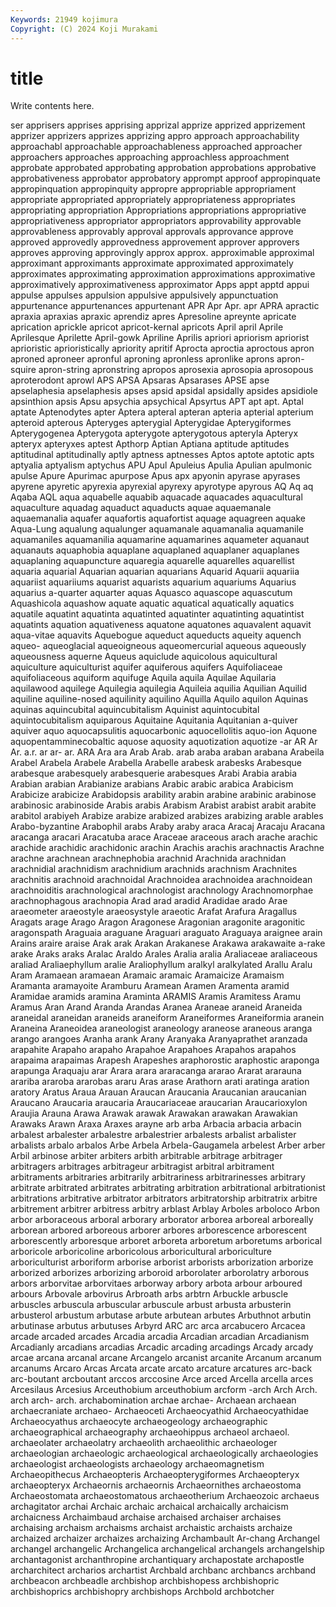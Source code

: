 ```yaml
---
Keywords: 21949 kojimura
Copyright: (C) 2024 Koji Murakami
---
```


# title

Write contents here.



ser apprisers apprises apprising
apprizal apprize apprized apprizement apprizer apprizers apprizes apprizing appro approach
approachability approachabl approachable approachableness approached approacher approachers approaches approaching approachless
approachment approbate approbated approbating approbation approbations approbative approbativeness approbator approbatory
apprompt approof appropinquate appropinquation appropinquity appropre appropriable appropriament appropriate appropriated
appropriately appropriateness appropriates appropriating appropriation Appropriations appropriations appropriative appropriativeness appropriator
appropriators approvability approvable approvableness approvably approval approvals approvance approve approved
approvedly approvedness approvement approver approvers approves approving approvingly approx approx.
approximable approximal approximant approximants approximate approximated approximately approximates approximating approximation
approximations approximative approximatively approximativeness approximator Apps appt apptd appui appulse
appulses appulsion appulsive appulsively appunctuation appurtenance appurtenances appurtenant APR Apr
Apr. apr APRA apractic apraxia apraxias apraxic aprendiz apres Apresoline
apreynte apricate aprication aprickle apricot apricot-kernal apricots April april Aprile
Aprilesque Aprilette April-gowk Apriline Aprilis apriori apriorism apriorist aprioristic aprioristically
apriority apritif Aprocta aproctia aproctous apron aproned aproneer apronful aproning
apronless apronlike aprons apron-squire apron-string apronstring apropos aprosexia aprosopia aprosopous
aproterodont aprowl APS APSA Apsaras Apsarases APSE apse apselaphesia apselaphesis
apses apsid apsidal apsidally apsides apsidiole apsinthion apsis Apsu apsychia
apsychical Apsyrtus APT apt apt. Aptal aptate Aptenodytes apter Aptera
apteral apteran apteria apterial apterium apteroid apterous Apteryges apterygial Apterygidae
Apterygiformes Apterygogenea Apterygota apterygote apterygotous apteryla Apteryx apteryx apteryxes aptest
Apthorp Aptian Aptiana aptitude aptitudes aptitudinal aptitudinally aptly aptness aptnesses
Aptos aptote aptotic apts aptyalia aptyalism aptychus APU Apul Apuleius
Apulia Apulian apulmonic apulse Apure Apurimac apurpose Apus apx apyonin
apyrase apyrases apyrene apyretic apyrexia apyrexial apyrexy apyrotype apyrous AQ
Aq aq Aqaba AQL aqua aquabelle aquabib aquacade aquacades aquacultural
aquaculture aquadag aquaduct aquaducts aquae aquaemanale aquaemanalia aquafer aquafortis aquafortist
aquage aquagreen aquake Aqua-Lung aqualung aqualunger aquamanale aquamanalia aquamanile aquamaniles
aquamanilia aquamarine aquamarines aquameter aquanaut aquanauts aquaphobia aquaplane aquaplaned aquaplaner
aquaplanes aquaplaning aquapuncture aquaregia aquarelle aquarelles aquarellist aquaria aquarial Aquarian
aquarian aquarians Aquarid Aquarii aquariia aquariist aquariiums aquarist aquarists aquarium
aquariums Aquarius aquarius a-quarter aquarter aquas Aquasco aquascope aquascutum Aquashicola
aquashow aquate aquatic aquatical aquatically aquatics aquatile aquatint aquatinta aquatinted
aquatinter aquatinting aquatintist aquatints aquation aquativeness aquatone aquatones aquavalent aquavit
aqua-vitae aquavits Aquebogue aqueduct aqueducts aqueity aquench aqueo- aqueoglacial aqueoigneous
aqueomercurial aqueous aqueously aqueousness aquerne Aqueus aquiclude aquicolous aquicultural aquiculture
aquiculturist aquifer aquiferous aquifers Aquifoliaceae aquifoliaceous aquiform aquifuge Aquila aquila
Aquilae Aquilaria aquilawood aquilege Aquilegia aquilegia Aquileia aquilia Aquilian Aquilid
aquiline aquiline-nosed aquilinity aquilino Aquilla Aquilo aquilon Aquinas aquinas aquincubital
aquincubitalism Aquinist aquintocubital aquintocubitalism aquiparous Aquitaine Aquitania Aquitanian a-quiver aquiver
aquo aquocapsulitis aquocarbonic aquocellolitis aquo-ion Aquone aquopentamminecobaltic aquose aquosity aquotization
aquotize -ar AR Ar Ar. a.r. ar ar- ar. ARA
Ara ara Arab Arab. arab araba araban arabana Arabeila Arabel
Arabela Arabele Arabella Arabelle arabesk arabesks Arabesque arabesque arabesquely arabesquerie
arabesques Arabi Arabia arabia Arabian arabian Arabianize arabians Arabic arabic
arabica Arabicism Arabicize arabicize Arabidopsis arability arabin arabine arabinic arabinose
arabinosic arabinoside Arabis arabis Arabism Arabist arabist arabit arabite arabitol
arabiyeh Arabize arabize arabized arabizes arabizing arable arables Arabo-byzantine Arabophil
arabs Araby araby araca Aracaj Aracaju Aracana aracanga aracari Aracatuba
arace Araceae araceous arach arache arachic arachide arachidic arachidonic arachin
Arachis arachis arachnactis Arachne arachne arachnean arachnephobia arachnid Arachnida arachnidan
arachnidial arachnidism arachnidium arachnids arachnism Arachnites arachnitis arachnoid arachnoidal Arachnoidea
arachnoidea arachnoidean arachnoiditis arachnological arachnologist arachnology Arachnomorphae arachnophagous arachnopia Arad
arad aradid Aradidae arado Arae araeometer araeostyle araeosystyle araeotic Arafat
Arafura Aragallus Aragats arage Arago Aragon Aragonese Aragonian aragonite aragonitic
aragonspath Araguaia araguane Araguari araguato Araguaya araignee arain Arains araire
araise Arak arak Arakan Arakanese Arakawa arakawaite a-rake arake Araks
araks Aralac Araldo Arales Aralia aralia Araliaceae araliaceous araliad Araliaephyllum
aralie Araliophyllum aralkyl aralkylated Arallu Aralu Aram Aramaean aramaean Aramaic
aramaic Aramaicize Aramaism Aramanta aramayoite Aramburu Aramean Aramen Aramenta aramid
Aramidae aramids aramina Araminta ARAMIS Aramis Aramitess Aramu Aramus Aran
Arand Aranda Arandas Aranea Araneae araneid Araneida araneidal araneidan araneids
araneiform Araneiformes Araneiformia aranein Araneina Araneoidea araneologist araneology araneose araneous
aranga arango arangoes Aranha arank Arany Aranyaka Aranyaprathet aranzada arapahite
Arapaho arapaho Arapahoe Arapahoes Arapahos arapahos arapaima arapaimas Arapesh Arapeshes
araphorostic araphostic araponga arapunga Araquaju arar Arara arara araracanga ararao
Ararat ararauna arariba araroba ararobas araru Aras arase Arathorn arati
aratinga aration aratory Aratus Araua Arauan Araucan Araucania Araucanian araucanian
Araucano Araucaria araucaria Araucariaceae araucarian Araucarioxylon Araujia Arauna Arawa Arawak
arawak Arawakan arawakan Arawakian Arawaks Arawn Araxa Araxes arayne arb
arba Arbacia arbacia arbacin arbalest arbalester arbalestre arbalestrier arbalests arbalist
arbalister arbalists arbalo arbalos Arbe Arbela Arbela-Gaugamela arbelest Arber arber
Arbil arbinose arbiter arbiters arbith arbitrable arbitrage arbitrager arbitragers arbitrages
arbitrageur arbitragist arbitral arbitrament arbitraments arbitraries arbitrarily arbitrariness arbitrarinesses arbitrary
arbitrate arbitrated arbitrates arbitrating arbitration arbitrational arbitrationist arbitrations arbitrative arbitrator
arbitrators arbitratorship arbitratrix arbitre arbitrement arbitrer arbitress arbitry arblast Arblay
Arboles arboloco Arbon arbor arboraceous arboral arborary arborator arborea arboreal
arboreally arborean arbored arboreous arborer arbores arborescence arborescent arborescently arboresque
arboret arboreta arboretum arboretums arborical arboricole arboricoline arboricolous arboricultural arboriculture
arboriculturist arboriform arborise arborist arborists arborization arborize arborized arborizes arborizing
arboroid arborolater arborolatry arborous arbors arborvitae arborvitaes arborway arbory arbota
arbour arboured arbours Arbovale arbovirus Arbroath arbs arbtrn Arbuckle arbuscle
arbuscles arbuscula arbuscular arbuscule arbust arbusta arbusterin arbusterol arbustum arbutase
arbute arbutean arbutes Arbuthnot arbutin arbutinase arbutus arbutuses Arbyrd ARC
arc arca arcabucero Arcacea arcade arcaded arcades Arcadia arcadia Arcadian
arcadian Arcadianism Arcadianly arcadians arcadias Arcadic arcading arcadings Arcady arcady
arcae arcana arcanal arcane Arcangelo arcanist arcanite Arcanum arcanum arcanums
Arcaro Arcas Arcata arcate arcato arcature arcatures arc-back arc-boutant arcboutant
arccos arccosine Arce arced Arcella arcella arces Arcesilaus Arcesius Arceuthobium
arceuthobium arcform -arch Arch Arch. arch arch- arch. archabomination archae
archae- Archaean archaean archaecraniate archaeo- Archaeoceti Archaeocyathid Archaeocyathidae Archaeocyathus archaeocyte
archaeogeology archaeographic archaeographical archaeography archaeohippus archaeol archaeol. archaeolater archaeolatry archaeolith
archaeolithic archaeologer archaeologian archaeologic archaeological archaeologically archaeologies archaeologist archaeologists archaeology
archaeomagnetism Archaeopithecus Archaeopteris Archaeopterygiformes Archaeopteryx archaeopteryx Archaeornis archaeornis Archaeornithes archaeostoma
Archaeostomata archaeostomatous archaeotherium Archaeozoic archaeus archagitator archai Archaic archaic archaical
archaically archaicism archaicness Archaimbaud archaise archaised archaiser archaises archaising archaism
archaisms archaist archaistic archaists archaize archaized archaizer archaizes archaizing Archambault
Ar-chang Archangel archangel archangelic Archangelica archangelical archangels archangelship archantagonist archanthropine
archantiquary archapostate archapostle archarchitect archarios archartist Archbald archbanc archbancs archband
archbeacon archbeadle archbishop archbishopess archbishopric archbishoprics archbishopry archbishops Archbold archbotcher
